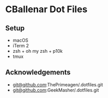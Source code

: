 # CBallenar Dot Files

## Setup

- macOS
- iTerm 2
- zsh + oh my zsh + p10k
- tmux

## Acknowledgements

- git@github.com:ThePrimeagen/.dotfiles.git
- git@github.com:GeekMasher/.dotfiles.git
